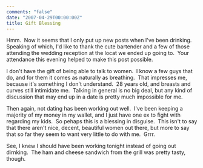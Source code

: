 ```yaml
---
comments: "false"
date: "2007-04-29T00:00:00Z"
title: Gift Blessing
---
```

<p>Hmm.  Now it seems that I only put up new posts when I've been drinking.  Speaking of which, I'd like to thank the cute bartender and a few of those attending the wedding reception at the locat we ended up going to.  Your attendance this evening helped to make this post possible.</p>
<p>I don't have the gift of being able to talk to women.  I know a few guys that do, and for them it comes as naturally as breathing.  That impresses me, because it's something I don't understand.  28 years old, and breasts and curves still intimidate me.  Talking in general is no big deal, but any kind of discussion that may end up in a date is pretty much impossible for me.</p>
<p>Then again, not dating has been working out well.  I've been keeping a majority of my money in my wallet, and I just have one ex to fight with regarding my kids.  So pehaps this is a blessing in disguise.  This isn't to say that there aren't nice, decent, beautiful women out there, but more to say that so far they seem to want very little to do with me.  Grrr.</p>
<p>See, I knew I should have been working tonight instead of going out dirnking.  The ham and cheese sandwich from the grill was pretty tasty, though.</p>
